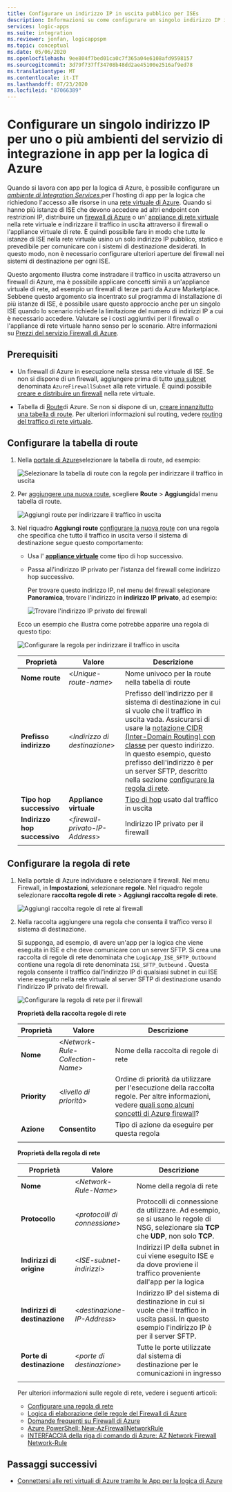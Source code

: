 ```yaml
---
title: Configurare un indirizzo IP in uscita pubblico per ISEs
description: Informazioni su come configurare un singolo indirizzo IP in uscita pubblico per gli ambienti di Integration Services (ISEs) in app per la logica di Azure
services: logic-apps
ms.suite: integration
ms.reviewer: jonfan, logicappspm
ms.topic: conceptual
ms.date: 05/06/2020
ms.openlocfilehash: 9ee804f7bed01ca0c7f365a04e6108afd9598157
ms.sourcegitcommit: 3d79f737ff34708b48dd2ae45100e2516af9ed78
ms.translationtype: MT
ms.contentlocale: it-IT
ms.lasthandoff: 07/23/2020
ms.locfileid: "87066389"
---
```

# <a name="set-up-a-single-ip-address-for-one-or-more-integration-service-environments-in-azure-logic-apps"></a>Configurare un singolo indirizzo IP per uno o più ambienti del servizio di integrazione in app per la logica di Azure

Quando si lavora con app per la logica di Azure, è possibile configurare un [ *ambiente di Integration Services* ](../logic-apps/connect-virtual-network-vnet-isolated-environment-overview.md) per l'hosting di app per la logica che richiedono l'accesso alle risorse in una [rete virtuale di Azure](../virtual-network/virtual-networks-overview.md). Quando si hanno più istanze di ISE che devono accedere ad altri endpoint con restrizioni IP, distribuire un [firewall di Azure](../firewall/overview.md) o un' [appliance di rete virtuale](../virtual-network/virtual-networks-overview.md#filter-network-traffic) nella rete virtuale e indirizzare il traffico in uscita attraverso il firewall o l'appliance virtuale di rete. È quindi possibile fare in modo che tutte le istanze di ISE nella rete virtuale usino un solo indirizzo IP pubblico, statico e prevedibile per comunicare con i sistemi di destinazione desiderati. In questo modo, non è necessario configurare ulteriori aperture del firewall nei sistemi di destinazione per ogni ISE.

Questo argomento illustra come instradare il traffico in uscita attraverso un firewall di Azure, ma è possibile applicare concetti simili a un'appliance virtuale di rete, ad esempio un firewall di terze parti da Azure Marketplace. Sebbene questo argomento sia incentrato sul programma di installazione di più istanze di ISE, è possibile usare questo approccio anche per un singolo ISE quando lo scenario richiede la limitazione del numero di indirizzi IP a cui è necessario accedere. Valutare se i costi aggiuntivi per il firewall o l'appliance di rete virtuale hanno senso per lo scenario. Altre informazioni su [Prezzi del servizio Firewall di Azure](https://azure.microsoft.com/pricing/details/azure-firewall/).

## <a name="prerequisites"></a>Prerequisiti

* Un firewall di Azure in esecuzione nella stessa rete virtuale di ISE. Se non si dispone di un firewall, aggiungere prima di tutto [una subnet](../virtual-network/virtual-network-manage-subnet.md#add-a-subnet) denominata `AzureFirewallSubnet` alla rete virtuale. È quindi possibile [creare e distribuire un firewall](../firewall/tutorial-firewall-deploy-portal.md#deploy-the-firewall) nella rete virtuale.

* Tabella di [Route](../virtual-network/manage-route-table.md)di Azure. Se non si dispone di un, [creare innanzitutto una tabella di route](../virtual-network/manage-route-table.md#create-a-route-table). Per ulteriori informazioni sul routing, vedere [routing del traffico di rete virtuale](../virtual-network/virtual-networks-udr-overview.md).

## <a name="set-up-route-table"></a>Configurare la tabella di route

1. Nella [portale di Azure](https://portal.azure.com)selezionare la tabella di route, ad esempio:

   ![Selezionare la tabella di route con la regola per indirizzare il traffico in uscita](./media/connect-virtual-network-vnet-set-up-single-ip-address/select-route-table-for-virtual-network.png)

1. Per [aggiungere una nuova route](../virtual-network/manage-route-table.md#create-a-route), scegliere **Route**  >  **Aggiungi**dal menu tabella di route.

   ![Aggiungi route per indirizzare il traffico in uscita](./media/connect-virtual-network-vnet-set-up-single-ip-address/add-route-to-route-table.png)

1. Nel riquadro **Aggiungi route** [configurare la nuova route](../virtual-network/manage-route-table.md#create-a-route) con una regola che specifica che tutto il traffico in uscita verso il sistema di destinazione segue questo comportamento:

   * Usa l' [**appliance virtuale**](../virtual-network/virtual-networks-udr-overview.md#user-defined) come tipo di hop successivo.

   * Passa all'indirizzo IP privato per l'istanza del firewall come indirizzo hop successivo.

     Per trovare questo indirizzo IP, nel menu del firewall selezionare **Panoramica**, trovare l'indirizzo in **indirizzo IP privato**, ad esempio:

     ![Trovare l'indirizzo IP privato del firewall](./media/connect-virtual-network-vnet-set-up-single-ip-address/find-firewall-private-ip-address.png)

   Ecco un esempio che illustra come potrebbe apparire una regola di questo tipo:

   ![Configurare la regola per indirizzare il traffico in uscita](./media/connect-virtual-network-vnet-set-up-single-ip-address/add-rule-to-route-table.png)

   | Proprietà | Valore | Descrizione |
   |----------|-------|-------------|
   | **Nome route** | <*Unique-route-name*> | Nome univoco per la route nella tabella di route |
   | **Prefisso indirizzo** | <*Indirizzo di destinazione*> | Prefisso dell'indirizzo per il sistema di destinazione in cui si vuole che il traffico in uscita vada. Assicurarsi di usare la [notazione CIDR (Inter-Domain Routing) con classe](https://en.wikipedia.org/wiki/Classless_Inter-Domain_Routing) per questo indirizzo. In questo esempio, questo prefisso dell'indirizzo è per un server SFTP, descritto nella sezione [configurare la regola di rete](#set-up-network-rule). |
   | **Tipo hop successivo** | **Appliance virtuale** | [Tipo di hop](../virtual-network/virtual-networks-udr-overview.md#next-hop-types-across-azure-tools) usato dal traffico in uscita |
   | **Indirizzo hop successivo** | <*firewall-privato-IP-Address*> | Indirizzo IP privato per il firewall |
   |||

<a name="set-up-network-rule"></a>

## <a name="set-up-network-rule"></a>Configurare la regola di rete

1. Nella portale di Azure individuare e selezionare il firewall. Nel menu Firewall, in **Impostazioni**, selezionare **regole**. Nel riquadro regole selezionare **raccolta regole di rete**  >  **Aggiungi raccolta regole di rete**.

   ![Aggiungi raccolta regole di rete al firewall](./media/connect-virtual-network-vnet-set-up-single-ip-address/add-network-rule-collection.png)

1. Nella raccolta aggiungere una regola che consenta il traffico verso il sistema di destinazione.

   Si supponga, ad esempio, di avere un'app per la logica che viene eseguita in ISE e che deve comunicare con un server SFTP. Si crea una raccolta di regole di rete denominata che `LogicApp_ISE_SFTP_Outbound` contiene una regola di rete denominata `ISE_SFTP_Outbound` . Questa regola consente il traffico dall'indirizzo IP di qualsiasi subnet in cui ISE viene eseguito nella rete virtuale al server SFTP di destinazione usando l'indirizzo IP privato del firewall.

   ![Configurare la regola di rete per il firewall](./media/connect-virtual-network-vnet-set-up-single-ip-address/set-up-network-rule-for-firewall.png)

   **Proprietà della raccolta regole di rete**

   | Proprietà | Valore | Descrizione |
   |----------|-------|-------------|
   | **Nome** | <*Network-Rule-Collection-Name*> | Nome della raccolta di regole di rete |
   | **Priority** | <*livello di priorità*> | Ordine di priorità da utilizzare per l'esecuzione della raccolta regole. Per altre informazioni, vedere [quali sono alcuni concetti di Azure firewall](../firewall/firewall-faq.md#what-are-some-azure-firewall-concepts)? |
   | **Azione** | **Consentito** | Tipo di azione da eseguire per questa regola |
   |||

   **Proprietà della regola di rete**

   | Proprietà | Valore | Descrizione |
   |----------|-------|-------------|
   | **Nome** | <*Network-Rule-Name*> | Nome della regola di rete |
   | **Protocollo** | <*protocolli di connessione*> | Protocolli di connessione da utilizzare. Ad esempio, se si usano le regole di NSG, selezionare sia **TCP** che **UDP**, non solo **TCP**. |
   | **Indirizzi di origine** | <*ISE-subnet-indirizzi*> | Indirizzi IP della subnet in cui viene eseguito ISE e da dove proviene il traffico proveniente dall'app per la logica |
   | **Indirizzi di destinazione** | <*destinazione-IP-Address*> | Indirizzo IP del sistema di destinazione in cui si vuole che il traffico in uscita passi. In questo esempio l'indirizzo IP è per il server SFTP. |
   | **Porte di destinazione** | <*porte di destinazione*> | Tutte le porte utilizzate dal sistema di destinazione per le comunicazioni in ingresso |
   |||

   Per ulteriori informazioni sulle regole di rete, vedere i seguenti articoli:

   * [Configurare una regola di rete](../firewall/tutorial-firewall-deploy-portal.md#configure-a-network-rule)
   * [Logica di elaborazione delle regole del Firewall di Azure](../firewall/rule-processing.md#network-rules-and-applications-rules)
   * [Domande frequenti su Firewall di Azure](../firewall/firewall-faq.md)
   * [Azure PowerShell: New-AzFirewallNetworkRule](/powershell/module/az.network/new-azfirewallnetworkrule)
   * [INTERFACCIA della riga di comando di Azure: AZ Network Firewall Network-Rule](/cli/azure/ext/azure-firewall/network/firewall/network-rule?view=azure-cli-latest#ext-azure-firewall-az-network-firewall-network-rule-create)

## <a name="next-steps"></a>Passaggi successivi

* [Connettersi alle reti virtuali di Azure tramite le App per la logica di Azure](../logic-apps/connect-virtual-network-vnet-isolated-environment.md)
